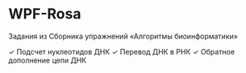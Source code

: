 # WPF-Rosa
Задания из Сборника упражнений «Алгоритмы биоинформатики»

✓ Подсчет нуклеотидов ДНК
✓ Перевод ДНК в РНК
✓ Обратное дополнение цепи ДНК
